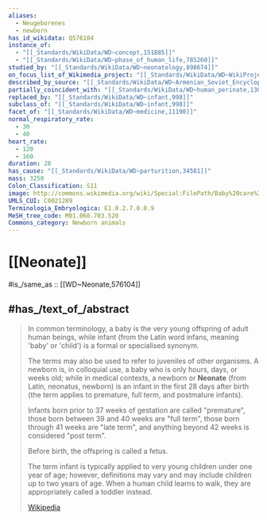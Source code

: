 ```yaml
---
aliases:
  - Neugeborenes
  - newborn
has_id_wikidata: Q576104
instance_of:
  - "[[_Standards/WikiData/WD~concept,151885]]"
  - "[[_Standards/WikiData/WD~phase_of_human_life,785260]]"
studied_by: "[[_Standards/WikiData/WD~neonatology,898674]]"
on_focus_list_of_Wikimedia_project: "[[_Standards/WikiData/WD~WikiProject_Zika_Corpus,54439832]]"
described_by_source: "[[_Standards/WikiData/WD~Armenian_Soviet_Encyclopedia,_vol._8,124737635]]"
partially_coincident_with: "[[_Standards/WikiData/WD~human_perinate,130258134]]"
replaced_by: "[[_Standards/WikiData/WD~infant,998]]"
subclass_of: "[[_Standards/WikiData/WD~infant,998]]"
facet_of: "[[_Standards/WikiData/WD~medicine,11190]]"
normal_respiratory_rate:
  - 30
  - 40
heart_rate:
  - 120
  - 160
duration: 28
has_cause: "[[_Standards/WikiData/WD~parturition,34581]]"
mass: 3250
Colon_Classification: S11
image: http://commons.wikimedia.org/wiki/Special:FilePath/Baby%20care%2C%20Newborn%20baby%20girl%2C%20Moscow%2C%20Russia.jpg
UMLS_CUI: C0021289
Terminologia_Embryologica: E1.0.2.7.0.0.9
MeSH_tree_code: M01.060.703.520
Commons_category: Newborn animals
---
```


# [[Neonate]] 

#is_/same_as :: [[WD~Neonate,576104]] 

## #has_/text_of_/abstract 

> In common terminology, a baby is the very young offspring of adult human beings, 
> while infant (from the Latin word infans, meaning 'baby' or 'child') 
> is a formal or specialised synonym. 
> 
> The terms may also be used to refer to juveniles of other organisms. 
> A newborn is, in colloquial use, a baby who is only hours, days, or weeks old; 
> while in medical contexts, a newborn or **Neonate** (from Latin, neonatus, newborn) 
> is an infant in the first 28 days after birth 
> (the term applies to premature, full term, and postmature infants).
>
> Infants born prior to 37 weeks of gestation are called "premature", 
> those born between 39 and 40 weeks are "full term", 
> those born through 41 weeks are "late term", 
> and anything beyond 42 weeks is considered "post term".
>
> Before birth, the offspring is called a fetus. 
> 
> The term infant is typically applied to very young children under one year of age; 
> however, definitions may vary and may include children up to two years of age. 
> When a human child learns to walk, they are appropriately called a toddler instead.
>
> [Wikipedia](https://en.wikipedia.org/wiki/Infant) 

